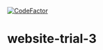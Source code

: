 [![CodeFactor](https://www.codefactor.io/repository/github/kasinadh132/website-trial-3/badge)](https://www.codefactor.io/repository/github/kasinadh132/website-trial-3)
# website-trial-3

